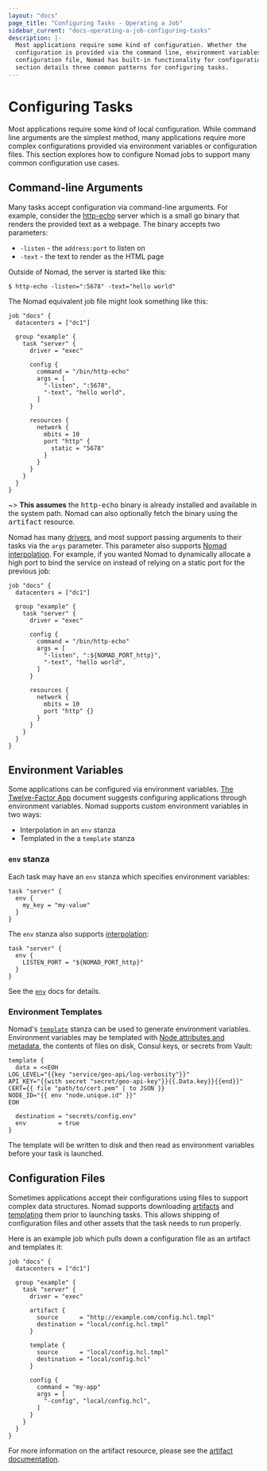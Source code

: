 ```yaml
---
layout: "docs"
page_title: "Configuring Tasks - Operating a Job"
sidebar_current: "docs-operating-a-job-configuring-tasks"
description: |-
  Most applications require some kind of configuration. Whether the
  configuration is provided via the command line, environment variables, or a
  configuration file, Nomad has built-in functionality for configuration. This
  section details three common patterns for configuring tasks.
---
```


# Configuring Tasks

Most applications require some kind of local configuration. While command line
arguments are the simplest method, many applications require more complex
configurations provided via environment variables or configuration files. This
section explores how to configure Nomad jobs to support many common
configuration use cases.

## Command-line Arguments

Many tasks accept configuration via command-line arguments.  For example,
consider the [http-echo](https://github.com/hashicorp/http-echo) server which
is a small go binary that renders the provided text as a webpage. The binary
accepts two parameters:

* `-listen` - the `address:port` to listen on
* `-text` - the text to render as the HTML page

Outside of Nomad, the server is started like this:

```shell
$ http-echo -listen=":5678" -text="hello world"
```

The Nomad equivalent job file might look something like this:

```hcl
job "docs" {
  datacenters = ["dc1"]

  group "example" {
    task "server" {
      driver = "exec"

      config {
        command = "/bin/http-echo"
        args = [
          "-listen", ":5678",
          "-text", "hello world",
        ]
      }

      resources {
        network {
          mbits = 10
          port "http" {
            static = "5678"
          }
        }
      }
    }
  }
}
```

~> **This assumes** the <tt>http-echo</tt> binary is already installed and
   available in the system path. Nomad can also optionally fetch the binary
   using the <tt>artifact</tt> resource.

Nomad has many [drivers](/docs/drivers/index.html), and most support passing
arguments to their tasks via the `args` parameter. This parameter also supports
[Nomad interpolation](/docs/runtime/interpolation.html). For example, if you
wanted Nomad to dynamically allocate a high port to bind the service on instead
of relying on a static port for the previous job:

```hcl
job "docs" {
  datacenters = ["dc1"]

  group "example" {
    task "server" {
      driver = "exec"

      config {
        command = "/bin/http-echo"
        args = [
          "-listen", ":${NOMAD_PORT_http}",
          "-text", "hello world",
        ]
      }

      resources {
        network {
          mbits = 10
          port "http" {}
        }
      }
    }
  }
}
```

## Environment Variables

Some applications can be configured via environment variables. [The
Twelve-Factor App](https://12factor.net/config) document suggests configuring
applications through environment variables. Nomad supports custom environment
variables in two ways:

* Interpolation in an `env` stanza
* Templated in the a `template` stanza

### `env` stanza

Each task may have an `env` stanza which specifies environment variables:

```hcl
task "server" {
  env {
    my_key = "my-value"
  }
}
```

The `env` stanza also supports
[interpolation](/docs/runtime/interpolation.html):

```hcl
task "server" {
  env {
    LISTEN_PORT = "${NOMAD_PORT_http}"
  }
}
```

See the [`env`](/docs/job-specification/env.html.md) docs for details.


### Environment Templates

Nomad's [`template`][template] stanza can be used
to generate environment variables. Environment variables may be templated with
[Node attributes and metadata][nodevars], the contents of files on disk, Consul
keys, or secrets from Vault:

```hcl
template {
  data = <<EOH
LOG_LEVEL="{{key "service/geo-api/log-verbosity"}}"
API_KEY="{{with secret "secret/geo-api-key"}}{{.Data.key}}{{end}}"
CERT={{ file "path/to/cert.pem" | to JSON }}
NODE_ID="{{ env "node.unique.id" }}"
EOH

  destination = "secrets/config.env"
  env         = true
}
```

The template will be written to disk and then read as environment variables
before your task is launched.

## Configuration Files

Sometimes applications accept their configurations using files to support
complex data structures. Nomad supports downloading
[artifacts][artifact] and
[templating][template] them prior to launching
tasks.
This allows shipping of configuration files and other assets that the task
needs to run properly.

Here is an example job which pulls down a configuration file as an artifact and
templates it:

```hcl
job "docs" {
  datacenters = ["dc1"]

  group "example" {
    task "server" {
      driver = "exec"

      artifact {
        source      = "http://example.com/config.hcl.tmpl"
        destination = "local/config.hcl.tmpl"
      }

      template {
        source      = "local/config.hcl.tmpl"
        destination = "local/config.hcl"
      }

      config {
        command = "my-app"
        args = [
          "-config", "local/config.hcl",
        ]
      }
    }
  }
}
```

For more information on the artifact resource, please see the [artifact
documentation](/docs/job-specification/artifact.html).

[artifact]: /docs/job-specification/artifact.html "Nomad artifact Job Specification"
[nodevars]: /docs/runtime/interpolation.html#interpreted_node_vars "Nomad Node Variables"
[template]: /docs/job-specification/template.html "Nomad template Job Specification"
